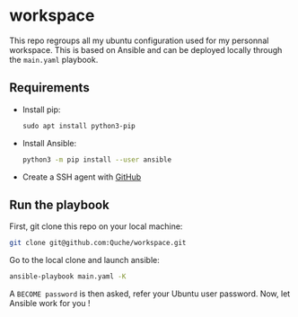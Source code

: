 # workspace

This repo regroups all my ubuntu configuration used for my personnal workspace. This is based on Ansible and can be deployed locally through the `main.yaml` playbook.

## Requirements
- Install pip:
    ```bash
    ​sudo apt install python3-pip
    ```
- Install Ansible:
    ```bash
    python3 -m pip install --user ansible
    ```
- Create a SSH agent with [GitHub](https://docs.github.com/en/authentication/connecting-to-github-with-ssh/about-ssh)

## Run the playbook
First, git clone this repo on your local machine:

```bash
git clone git@github.com:Quche/workspace.git
```

Go to the local clone and launch ansible:
```bash
ansible-playbook main.yaml -K
```
A `BECOME password` is then asked, refer your Ubuntu user password. Now, let Ansible work for you !






